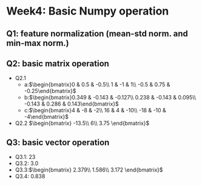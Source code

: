 # Week4: Basic Numpy operation

## Q1: feature normalization (mean-std norm. and min-max norm.)

## Q2: basic matrix operation
- Q2.1
    - a:$\begin{bmatrix}0 & 0.5 & -0.5\\ 1 & -1 & 1\\ -0.5 & 0.75 & -0.25\end{bmatrix}$
    - b:$\begin{bmatrix}0.349 & -0.143 & -0.127\\ 0.238 & -0.143 & 0.095\\ -0.143 & 0.286 & 0.143\end{bmatrix}$
    - c:$\begin{bmatrix}4 & -8 & -2\\ 16 & 4 & -10\\ -18 & -10 & -4\end{bmatrix}$
- Q2.2
$\begin{bmatrix}
-13.5\\ 
6\\ 
3.75
\end{bmatrix}$

## Q3: basic vector operation
- Q3.1: 23
- Q3.2: 3.0
- Q3.3:$\begin{bmatrix}
2.379\\ 
1.586\\ 
3.172
\end{bmatrix}$
- Q3.4: 0.838
